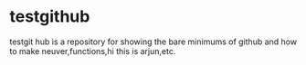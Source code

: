 # testgithub
testgit hub is a repository for showing the bare minimums of github and how to make neuver,functions,hi this is arjun,etc. 
